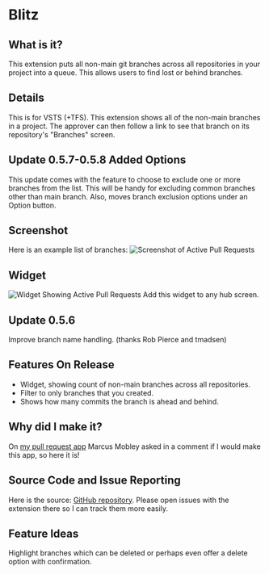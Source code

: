 # Blitz
## What is it?
This extension puts all non-main git branches across all repositories in your project into a queue. This allows users to find lost or behind branches.


## Details
This is for VSTS (+TFS). This extension shows all of the non-main branches in a project. The approver can then follow a link to see that branch on its repository's "Branches" screen.

## Update 0.5.7-0.5.8 Added Options
This update comes with the feature to choose to exclude one or more branches from the list. This will be handy for excluding common branches other than main branch. Also, moves branch exclusion options under an Option button.

## Screenshot
Here is an example list of branches:
![Screenshot of Active Pull Requests](https://sierpinski.gallery.vsassets.io/_apis/public/gallery/publisher/sierpinski/extension/blitz-allbranches/0.4.8/assetbyname/Microsoft.VisualStudio.Services.Screenshots.1 "Screenshot/Active Pull Requests")

## Widget
![Widget Showing Active Pull Requests](https://sierpinski.gallery.vsassets.io/_apis/public/gallery/publisher/sierpinski/extension/blitz-allbranches/0.4.8/assetbyname/Microsoft.VisualStudio.Services.Screenshots.2 "Active Pull Requests Widget")
Add this widget to any hub screen.

## Update 0.5.6
Improve branch name handling. (thanks Rob Pierce and tmadsen)

## Features On Release
* Widget, showing count of non-main branches across all repositories.
* Filter to only branches that you created.
* Shows how many commits the branch is ahead and behind.

## Why did I make it?
On [my pull request app](https://marketplace.visualstudio.com/items?itemName=sierpinski.blitz-allpulls-extension) Marcus Mobley asked in a comment if I would make this app, so here it is!

## Source Code and Issue Reporting
Here is the source: [GitHub repository](https://github.com/sierpinski/BlitzBranches). Please open issues with the extension there so I can track them more easily.

## Feature Ideas
Highlight branches which can be deleted or perhaps even offer a delete option with confirmation.